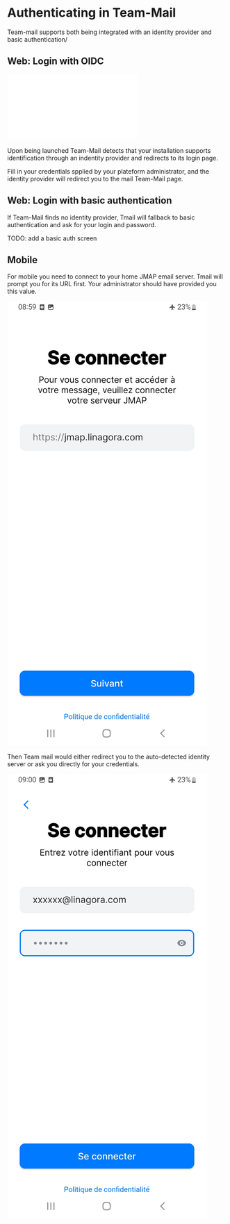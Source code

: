 # Authenticating in Team-Mail

Team-mail supports both being integrated with an identity provider and basic authentication/

## Web: Login with OIDC

![OIDC](images/oidc.md)

Upon being launched Team-Mail detects that your installation supports identification through an indentity provider and redirects to its login page.

Fill in your credentials spplied by your plateform administrator, and the identity provider will redirect you to the mail Team-Mail page.

## Web: Login with basic authentication

If Team-Mail finds no identity provider, Tmail will fallback to basic authentication and ask for your login and password.

TODO: add a basic auth screen

## Mobile

For mobile you need to connect to your home JMAP email server. Tmail will prompt you for its URL first. Your administrator should have provided you this value.

![Provide the JMAP server URL handed over by your administrator](images/auth-mobile-1.jpg)

Then Team mail would either redirect you to the auto-detected identity server or ask you directly for your credentials.

![Then login with your credentials](images/auth-mobile-2.jpg)
